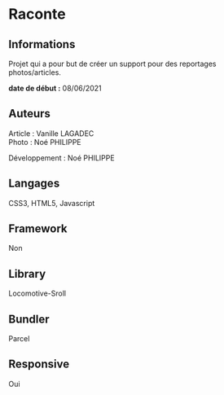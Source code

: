# Raconte

## Informations

Projet qui a pour but de créer un support pour des reportages photos/articles.

**date de début :** 08/06/2021

## Auteurs

Article : Vanille LAGADEC  
Photo : Noé PHILIPPE

Développement : Noé PHILIPPE

## Langages

CSS3, HTML5, Javascript

## Framework

Non

## Library  

Locomotive-Sroll

## Bundler

Parcel

## Responsive

Oui
